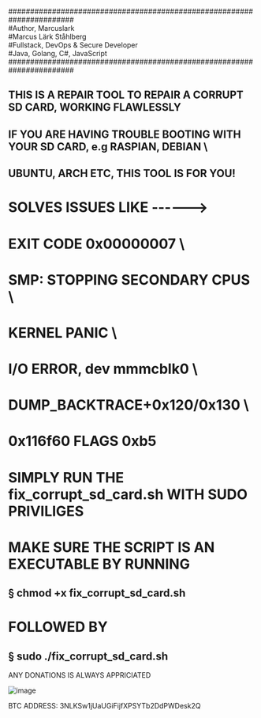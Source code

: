 ####################################################################### \
#Author, Marcuslark \
#Marcus Lärk Ståhlberg \
#Fullstack, DevOps & Secure Developer \
#Java, Golang, C#, JavaScript \
####################################################################### 

## THIS IS A REPAIR TOOL TO REPAIR A CORRUPT SD CARD, WORKING FLAWLESSLY 

## IF YOU ARE HAVING TROUBLE BOOTING WITH YOUR SD CARD, e.g RASPIAN, DEBIAN \
## UBUNTU, ARCH ETC, THIS TOOL IS FOR YOU!

# SOLVES ISSUES LIKE ------>

# EXIT CODE 0x00000007 \
# SMP: STOPPING SECONDARY CPUS \
# KERNEL PANIC \
# I/O ERROR, dev mmmcblk0 \
# DUMP_BACKTRACE+0x120/0x130 \
# 0x116f60 FLAGS 0xb5 

# SIMPLY RUN THE fix_corrupt_sd_card.sh WITH SUDO PRIVILIGES 

# MAKE SURE THE SCRIPT IS AN EXECUTABLE BY RUNNING 

## § chmod +x fix_corrupt_sd_card.sh 

# FOLLOWED BY 

## § sudo ./fix_corrupt_sd_card.sh 



ANY DONATIONS IS ALWAYS APPRICIATED

![image](https://github.com/marcuslark/SDRepair/assets/70509004/07002c95-956e-40eb-974d-edb4e289b971)

BTC ADDRESS: 3NLKSw1jUaUGiFijfXPSYTb2DdPWDesk2Q
